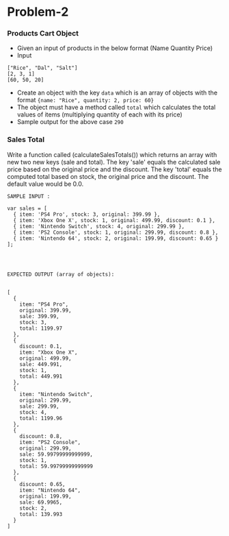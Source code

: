 # Problem-2
### **Products Cart Object**

- Given an input of products in the below format (Name Quantity Price)
- Input

```
["Rice", "Dal", "Salt"]
[2, 3, 1]
[60, 50, 20]

```

- Create an object with the key `data` which is an array of objects with the format `{name: "Rice", quantity: 2, price: 60}`
- The object must have a method called `total` which calculates the total values of items (multiplying quantity of each with its price)
- Sample output for the above case `290`




### Sales Total
Write a function called (calculateSalesTotals())
 which returns an array with new two new keys (sale and total). The key 'sale' equals the calculated sale price based on the original price and the discount. The key 'total' equals the computed total based on stock, the original price and the discount. The default value would be 0.0.
```
SAMPLE INPUT :

var sales = [
  { item: 'PS4 Pro', stock: 3, original: 399.99 },
  { item: 'Xbox One X', stock: 1, original: 499.99, discount: 0.1 },
  { item: 'Nintendo Switch', stock: 4, original: 299.99 },
  { item: 'PS2 Console', stock: 1, original: 299.99, discount: 0.8 },
  { item: 'Nintendo 64', stock: 2, original: 199.99, discount: 0.65 }
];




EXPECTED OUTPUT (array of objects):


[
  {
    item: "PS4 Pro",
    original: 399.99,
    sale: 399.99,
    stock: 3,
    total: 1199.97
  },
  {
    discount: 0.1,
    item: "Xbox One X",
    original: 499.99,
    sale: 449.991,
    stock: 1,
    total: 449.991
  },
  {
    item: "Nintendo Switch",
    original: 299.99,
    sale: 299.99,
    stock: 4,
    total: 1199.96
  },
  {
    discount: 0.8,
    item: "PS2 Console",
    original: 299.99,
    sale: 59.99799999999999,
    stock: 1,
    total: 59.99799999999999
  },
  {
    discount: 0.65,
    item: "Nintendo 64",
    original: 199.99,
    sale: 69.9965,
    stock: 2,
    total: 139.993
  }
]
```